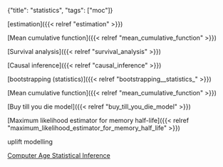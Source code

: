 {"title": "statistics", "tags": ["moc"]}

[estimation]({{< relref "estimation" >}})

[Mean cumulative function]({{< relref "mean_cumulative_function" >}})

[Survival analysis]({{< relref "survival_analysis" >}})

[Causal inference]({{< relref "causal_inference" >}})

[bootstrapping (statistics)]({{< relref "bootstrapping__statistics_" >}})

[Mean cumulative function]({{< relref "mean_cumulative_function" >}})

[Buy till you die model]({{< relref "buy_till_you_die_model" >}})

[Maximum likelihood estimator for memory half-life]({{< relref "maximum_likelihood_estimator_for_memory_half_life" >}})

uplift modelling

[Computer Age Statistical Inference](https://hastie.su.domains/CASI/)

